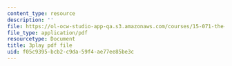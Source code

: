 ```yaml
---
content_type: resource
description: ''
file: https://ol-ocw-studio-app-qa.s3.amazonaws.com/courses/15-071-the-analytics-edge-spring-2017/f05c9395bcb2c9da59f4ae77ee85be3c_va-mL-_jui4.pdf
file_type: application/pdf
resourcetype: Document
title: 3play pdf file
uid: f05c9395-bcb2-c9da-59f4-ae77ee85be3c
---
```

